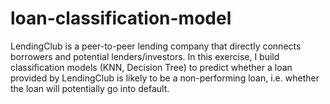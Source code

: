 # loan-classification-model
LendingClub is a peer-to-peer lending company that directly connects borrowers and potential lenders/investors.
In this exercise, I build classification models (KNN, Decision Tree) to predict whether a loan provided by LendingClub is likely to be a non-performing loan,
i.e. whether the loan will potentially go into default.
